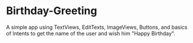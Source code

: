 # Birthday-Greeting
A simple app using TextViews, EditTexts, ImageViews, Buttons, and basics of Intents to get the name of the user and wish him "Happy Birthday".
